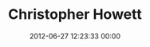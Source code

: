 ---
title: "Christopher Howett"
date: 2012-06-27 12:23:33 00:00
permalink: /chowettgoes
twitter: ""
likes: [73]
id: 1126
gravatar: "http://www.gravatar.com/avatar/2e09d59bed823d05da28291cf7703fa1"
---